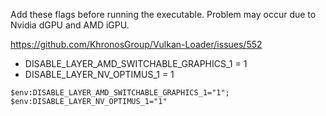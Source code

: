 Add these flags before running the executable.
Problem may occur due to Nvidia dGPU and AMD iGPU.

https://github.com/KhronosGroup/Vulkan-Loader/issues/552

* DISABLE_LAYER_AMD_SWITCHABLE_GRAPHICS_1 = 1
* DISABLE_LAYER_NV_OPTIMUS_1 = 1

```
$env:DISABLE_LAYER_AMD_SWITCHABLE_GRAPHICS_1="1"; $env:DISABLE_LAYER_NV_OPTIMUS_1="1"
```

